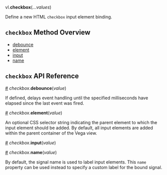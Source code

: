 vl.<b>checkbox</b>(<em>...values</em>)

Define a new HTML <code>checkbox</code> input element binding.

## <code>checkbox</code> Method Overview

* <a href="#debounce">debounce</a>
* <a href="#element">element</a>
* <a href="#input">input</a>
* <a href="#name">name</a>

## <code>checkbox</code> API Reference

<a id="debounce" href="#debounce">#</a>
<em>checkbox</em>.<b>debounce</b>(<em>value</em>)

If defined, delays event handling until the specified milliseconds have elapsed since the last event was fired.

<a id="element" href="#element">#</a>
<em>checkbox</em>.<b>element</b>(<em>value</em>)

An optional CSS selector string indicating the parent element to which the input element should be added. By default, all input elements are added within the parent container of the Vega view.

<a id="input" href="#input">#</a>
<em>checkbox</em>.<b>input</b>(<em>value</em>)

<a id="name" href="#name">#</a>
<em>checkbox</em>.<b>name</b>(<em>value</em>)

By default, the signal name is used to label input elements. This `name` property can be used instead to specify a custom label for the bound signal.

